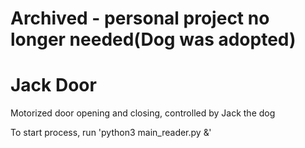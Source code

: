 # Archived - personal project no longer needed(Dog was adopted)

# Jack Door
Motorized door opening and closing, controlled by Jack the dog

To start process, run 'python3 main_reader.py &'
